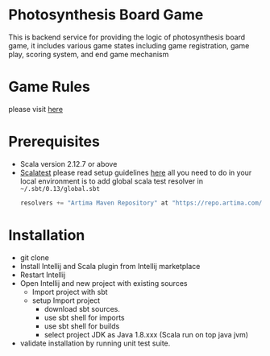 # Photosynthesis Board Game
This is backend service for providing the logic of photosynthesis board game, it includes various game states 
including game registration, game play, scoring system, and end game mechanism

# Game Rules
please visit [here](https://ilo307.com/public/pdf/BO-PHOTO-002_RULES.PDF)

# Prerequisites
- Scala version 2.12.7 or above
- [Scalatest](https://www.scalatest.org/) please read setup guidelines [here](https://www.scalatest.org/install) all you need to do in your local environment is to add global scala test resolver in `~/.sbt/0.13/global.sbt`
  ```scala
  resolvers += "Artima Maven Repository" at "https://repo.artima.com/releases"
  ```


# Installation
- git clone
- Install Intellij and Scala plugin from Intellij marketplace
- Restart Intellij
- Open Intellij and new project with existing sources
  - Import project with sbt
  - setup Import project  
    - download sbt sources.
    - use sbt shell for imports
    - use sbt shell for builds
    - select project JDK as Java 1.8.xxx (Scala run on top java jvm)
- validate installation by running unit test suite.



